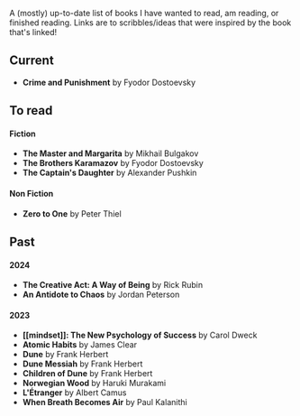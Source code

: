 A (mostly) up-to-date list of books I have wanted to read, am reading, or finished reading. Links are to scribbles/ideas that were inspired by the book that's linked!
## Current
- **Crime and Punishment** by Fyodor Dostoevsky
## To read
#### Fiction
- **The Master and Margarita** by Mikhail Bulgakov
- **The Brothers Karamazov** by Fyodor Dostoevsky
- **The Captain's Daughter** by Alexander Pushkin
#### Non Fiction 
- **Zero to One** by Peter Thiel
## Past
#### 2024
- **The Creative Act: A Way of Being** by Rick Rubin
- **An Antidote to Chaos** by Jordan Peterson
#### 2023
- **[[mindset]]: The New Psychology of Success** by Carol Dweck
- **Atomic Habits** by James Clear
- **Dune** by Frank Herbert
- **Dune Messiah** by Frank Herbert
- **Children of Dune** by Frank Herbert
- **Norwegian Wood** by Haruki Murakami
- **L'Étranger** by Albert Camus
- **When Breath Becomes Air** by Paul Kalanithi